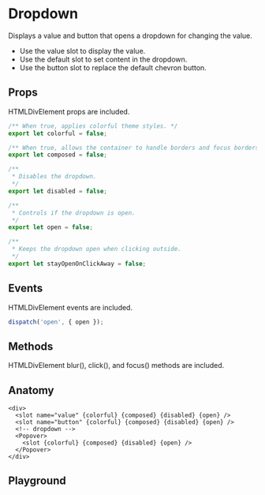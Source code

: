 <script>
    import Playground from './DropdownPlayground.svelte';
</script>

# Dropdown

Displays a value and button that opens a dropdown for changing the value.

- Use the value slot to display the value.
- Use the default slot to set content in the dropdown.
- Use the button slot to replace the default chevron button.

## Props

HTMLDivElement props are included.

```ts
/** When true, applies colorful theme styles. */
export let colorful = false;

/** When true, allows the container to handle borders and focus borders.  */
export let composed = false;

/**
 * Disables the dropdown.
 */
export let disabled = false;

/**
 * Controls if the dropdown is open.
 */
export let open = false;

/**
 * Keeps the dropdown open when clicking outside.
 */
export let stayOpenOnClickAway = false;
```

## Events

HTMLDivElement events are included.

```ts
dispatch('open', { open });
```

## Methods

HTMLDivElement blur(), click(), and focus() methods are included.

## Anatomy

```svelte
<div>
  <slot name="value" {colorful} {composed} {disabled} {open} />
  <slot name="button" {colorful} {composed} {disabled} {open} />
  <!-- dropdown -->
  <Popover>
    <slot {colorful} {composed} {disabled} {open} />
  </Popover>
</div>
```

## Playground

<Playground />
